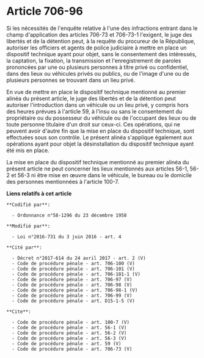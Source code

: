 # Article 706-96

Si les nécessités de l'enquête relative à l'une des infractions entrant dans le champ d'application des articles 706-73 et
706-73-1 l'exigent, le juge des libertés et de la détention peut, à la requête du procureur de la République, autoriser les
officiers et agents de police judiciaire à mettre en place un dispositif technique ayant pour objet, sans le consentement des
intéressés, la captation, la fixation, la transmission et l'enregistrement de paroles prononcées par une ou plusieurs
personnes à titre privé ou confidentiel, dans des lieux ou véhicules privés ou publics, ou de l'image d'une ou de plusieurs
personnes se trouvant dans un lieu privé. 

En vue de mettre en place le dispositif technique mentionné au premier alinéa du présent article, le juge des libertés et de
la détention peut autoriser l'introduction dans un véhicule ou un lieu privé, y compris hors des heures prévues à l'article
59, à l'insu ou sans le consentement du propriétaire ou du possesseur du véhicule ou de l'occupant des lieux ou de toute
personne titulaire d'un droit sur ceux-ci. Ces opérations, qui ne peuvent avoir d'autre fin que la mise en place du
dispositif technique, sont effectuées sous son contrôle. Le présent alinéa s'applique également aux opérations ayant pour
objet la désinstallation du dispositif technique ayant été mis en place. 

La mise en place du dispositif technique mentionné au premier alinéa du présent article ne peut concerner les lieux
mentionnés aux articles 56-1, 56-2 et 56-3 ni être mise en œuvre dans le véhicule, le bureau ou le domicile des personnes
mentionnées à l'article 100-7.

**Liens relatifs à cet article**

	**Codifié par**:

	  - Ordonnance n°58-1296 du 23 décembre 1958

	**Modifié par**:

	  - Loi n°2016-731 du 3 juin 2016 - art. 4

	**Cité par**:

	  - Décret n°2017-614 du 24 avril 2017 - art. 2 (V)
	  - Code de procédure pénale - art. 706-100 (V)
	  - Code de procédure pénale - art. 706-101 (V)
	  - Code de procédure pénale - art. 706-101-1 (V)
	  - Code de procédure pénale - art. 706-97 (V)
	  - Code de procédure pénale - art. 706-98 (V)
	  - Code de procédure pénale - art. 706-98-1 (V)
	  - Code de procédure pénale - art. 706-99 (V)
	  - Code de procédure pénale - art. D15-1-5 (V)

	**Cite**:

	  - Code de procédure pénale - art. 100-7 (V)
	  - Code de procédure pénale - art. 56-1 (V)
	  - Code de procédure pénale - art. 56-2 (V)
	  - Code de procédure pénale - art. 56-3 (V)
	  - Code de procédure pénale - art. 59 (V)
	  - Code de procédure pénale - art. 706-73 (V)
